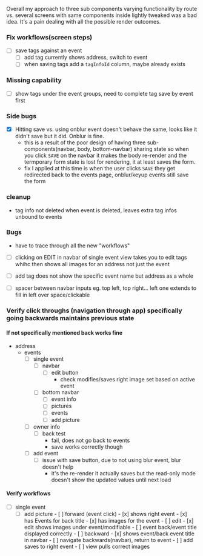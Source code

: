 Overall my approach to three sub components varying functionality by route vs. several screens with same components inside lightly tweaked
was a bad idea. It's a pain dealing with all the possible render outcomes.

### Fix workflows(screen steps)
- [ ] save tags against an event
    - [ ] add tag currently shows address, switch to event
    - [ ] when saving tags add a `tagInfoId` column, maybe already exists

### Missing capability
- [ ] show tags under the event groups, need to complete tag save by event first

### Side bugs
- [x] Hitting save vs. using onblur event doesn't behave the same, looks like it didn't save but it did. Onblur is fine.
    - this is a result of the poor design of having three sub-components(navbar, body, bottom-navbar) sharing state so when you click `SAVE` on the navbar it makes the body re-render and the termporary form state is lost for rendering, it at least saves the form.
    - fix I applied at this time is when the user clicks `SAVE` they get redirected back to the events page, onblur/keyup events still save the form

### cleanup
- tag info not deleted when event is deleted, leaves extra tag infos unbound to events

### Bugs
- have to trace through all the new "workflows"
- [ ] clicking on EDIT in navbar of single event view takes you to edit tags whihc then shows all images for an address not just the event
- [ ] add tag does not show the specific event name but address as a whole
- [ ] spacer between navbar inputs eg. top left, top right... left one extends to fill in left over space/clickable


### Verify click throughs (navigation through app) specifically going backwards maintains previous state
#### If not specifically mentioned back works fine
- address
    - events
        - [ ] single event
            - [ ] navbar
                - [ ] edit button
                    - check modifies/saves right image set based on active event
            - [ ] bottom navbar
                - [ ] event info
                - [ ] pictures
                - [ ] events
                - [ ] add picture
        - [ ] owner info
            - [ ] back test
                - fail, does not go back to events
                - save works correctly though
        - [ ] add event
            - [ ] issue with save button, due to not using blur event, blur doesn't help
                - it's the re-render it actually saves but the read-only mode doesn't show the updated values until next load

#### Verify workflows
- [ ] single event
    - [ ] add picture
            - [ ] forward (event click)
                - [x] shows right event
                - [x] has Events for back title
                - [x] has images for the event
                - [ ] edit
                    - [x] edit shows images under event/modifiable
                    - [ ] event back/event title displayed correctly
            - [ ] backward
                - [x] shows event/back event title in navbar
                - [ ] navigate backwards(navbar), return to event
                - [ ] add saves to right event
                - [ ] view pulls correct images